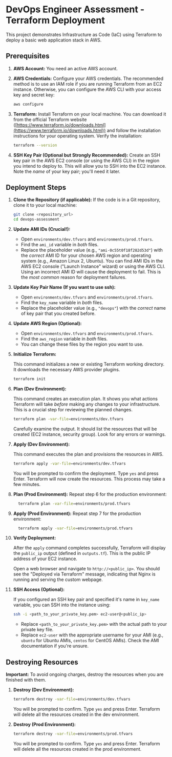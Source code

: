 # DevOps Engineer Assessment - Terraform Deployment

This project demonstrates Infrastructure as Code (IaC) using Terraform to deploy a basic web application stack in AWS.


## Prerequisites

1.  **AWS Account:** You need an active AWS account.
2.  **AWS Credentials:** Configure your AWS credentials.  The recommended method is to use an IAM role if you are running Terraform from an EC2 instance. Otherwise, you can configure the AWS CLI with your access key and secret key:

    ```bash
    aws configure
    ```
3.  **Terraform:** Install Terraform on your local machine.  You can download it from the official Terraform website ([https://www.terraform.io/downloads.html](https://www.terraform.io/downloads.html)) and follow the installation instructions for your operating system. Verify the installation:
    ```bash
    terraform --version
    ```
4. **SSH Key Pair (Optional but Strongly Recommended):** Create an SSH key pair in the AWS EC2 console (or using the AWS CLI) in the region you intend to deploy to.  This will allow you to SSH into the EC2 instance.  Note the *name* of your key pair; you'll need it later.

## Deployment Steps

1.  **Clone the Repository (if applicable):**  If the code is in a Git repository, clone it to your local machine:

    ```bash
    git clone <repository_url>
    cd devops-assessment
    ```

2.  **Update AMI IDs (Crucial!):**

    *   Open `environments/dev.tfvars` and `environments/prod.tfvars`.
    *   Find the `ami_id` variable in *both* files.
    *   Replace the placeholder value (e.g., `"ami-0c55t0f18f282d53d"`) with the *correct* AMI ID for your chosen AWS region and operating system (e.g., Amazon Linux 2, Ubuntu).  You can find AMI IDs in the AWS EC2 console ("Launch Instance" wizard) or using the AWS CLI.  Using an incorrect AMI ID will cause the deployment to fail.  This is the *most common* reason for deployment failures.

3.  **Update Key Pair Name (If you want to use ssh):**

    *   Open `environments/dev.tfvars` and `environments/prod.tfvars`.
    *   Find the `key_name` variable in *both* files.
    *   Replace the placeholder value (e.g., `"devops"`) with the *correct* name of key pair that you created before.

4.  **Update AWS Region (Optional):**
    * Open `environments/dev.tfvars` and `environments/prod.tfvars`.
    *   Find the `aws_region` variable in *both* files.
    * You can change these files by the region you want to use.

5. **Initialize Terraform:**

    This command initializes a new or existing Terraform working directory.  It downloads the necessary AWS provider plugins.

    ```bash
    terraform init
    ```

6.  **Plan (Dev Environment):**

    This command creates an execution plan.  It shows you what actions Terraform will take *before* making any changes to your infrastructure.  This is a crucial step for reviewing the planned changes.

    ```bash
    terraform plan -var-file=environments/dev.tfvars
    ```

    Carefully examine the output.  It should list the resources that will be created (EC2 instance, security group).  Look for any errors or warnings.

7.  **Apply (Dev Environment):**

    This command executes the plan and provisions the resources in AWS.

    ```bash
    terraform apply -var-file=environments/dev.tfvars
    ```

    You will be prompted to confirm the deployment. Type `yes` and press Enter.  Terraform will now create the resources. This process may take a few minutes.

8.  **Plan (Prod Environment):**
    Repeat step 6 for the production environment:

    ```bash
      terraform plan -var-file=environments/prod.tfvars
    ```

9.  **Apply (Prod Environment):**
    Repeat step 7 for the production environment:

    ```bash
      terraform apply -var-file=environments/prod.tfvars
    ```

10. **Verify Deployment:**

    After the `apply` command completes successfully, Terraform will display the `public_ip` output (defined in `outputs.tf`).  This is the public IP address of your EC2 instance.

    Open a web browser and navigate to `http://<public_ip>`.  You should see the "Deployed via Terraform" message, indicating that Nginx is running and serving the custom webpage.

11. **SSH Access (Optional):**

    If you configured an SSH key pair and specified it's name in `key_name` variable, you can SSH into the instance using:

    ```bash
    ssh -i <path_to_your_private_key.pem> ec2-user@<public_ip>
    ```

    *   Replace `<path_to_your_private_key.pem>` with the actual path to your private key file.
    *   Replace `ec2-user` with the appropriate username for your AMI (e.g., `ubuntu` for Ubuntu AMIs, `centos` for CentOS AMIs).  Check the AMI documentation if you're unsure.

## Destroying Resources

**Important:**  To avoid ongoing charges, destroy the resources when you are finished with them.

1.  **Destroy (Dev Environment):**

    ```bash
    terraform destroy -var-file=environments/dev.tfvars
    ```

    You will be prompted to confirm. Type `yes` and press Enter.  Terraform will delete all the resources created in the dev environment.

2.  **Destroy (Prod Environment):**

    ```bash
    terraform destroy -var-file=environments/prod.tfvars
    ```
    You will be prompted to confirm. Type `yes` and press Enter. Terraform will delete all the resources created in the prod environment.

